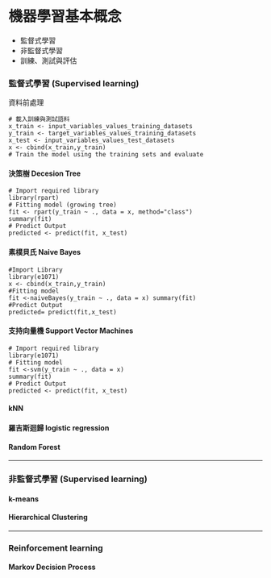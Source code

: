 # 機器學習基本概念

* 監督式學習
* 非監督式學習
* 訓練、測試與評估







### 監督式學習 (Supervised learning)

資料前處理

```
# 載入訓練與測試語料 
x_train <- input_variables_values_training_datasets 
y_train <- target_variables_values_training_datasets 
x_test <- input_variables_values_test_datasets
x <- cbind(x_train,y_train)
# Train the model using the training sets and evaluate
```


#### 決策樹 Decesion Tree
```
# Import required library
library(rpart)
# Fitting model (growing tree)
fit <- rpart(y_train ~ ., data = x, method="class")
summary(fit)
# Predict Output
predicted <- predict(fit, x_test)
```

#### 素樸貝氏 Naive Bayes

```
#Import Library
library(e1071)
x <- cbind(x_train,y_train)
#Fitting model
fit <-naiveBayes(y_train ~ ., data = x) summary(fit)
#Predict Output
predicted= predict(fit,x_test)
```


#### 支持向量機 Support Vector Machines

```
# Import required library
library(e1071)
# Fitting model
fit <-svm(y_train ~ ., data = x) 
summary(fit)
# Predict Output
predicted <- predict(fit, x_test)
```


#### kNN






#### 羅吉斯迴歸 logistic regression



#### Random Forest




---
### 非監督式學習 (Supervised learning)


#### k-means


#### Hierarchical Clustering





---
### Reinforcement learning

#### Markov Decision Process










